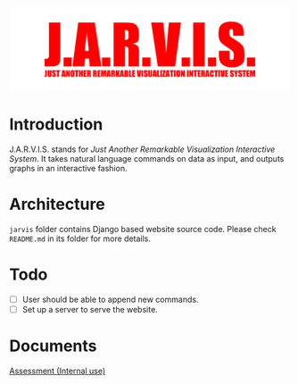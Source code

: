 ![J.A.R.V.I.S. Logo](/logo.svg)

# Introduction

J.A.R.V.I.S. stands for *Just Another Remarkable Visualization Interactive System*.
It takes natural language commands on data as input,
and outputs graphs in an interactive fashion.

# Architecture

`jarvis` folder contains Django based website source code. Please check `README.md` in its folder for more details.

# Todo

- [ ] User should be able to append new commands.
- [ ] Set up a server to serve the website.

# Documents

[Assessment (Internal use)](https://docs.google.com/document/d/1YfLu36lttSDGHPvBewvkVK_kMoSE26G0RqT7jdFQHOc/edit?usp=sharing)
